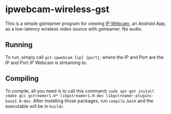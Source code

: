 # ipwebcam-wireless-gst
This is a simple gstreamer program for viewing [IP Webcam](https://play.google.com/store/apps/details?id=com.pas.webcam&hl=en_US&gl=US), an Android App, as a low-latency wireless video source with gstreamer. No audio.

## Running
To run, simply call `gst-ipwebcam {ip} {port}`, where the IP and Port are the IP and Port IP Webcam is streaming to.

## Compiling
To compile, all you need is to call this command: `sudo apt-get install cmake gcc gstreamer1.0* libgstreamer1.0-dev libgstreamer-plugins-base1.0-dev`. After installing those packages, run `compile.bash` and the executable will be in `build/`.
